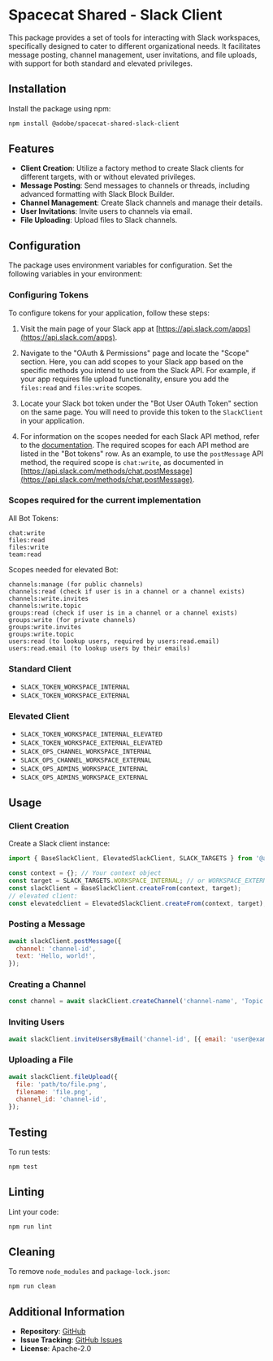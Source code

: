 # Spacecat Shared - Slack Client

This package provides a set of tools for interacting with Slack workspaces, specifically designed to cater to different organizational needs. It facilitates message posting, channel management, user invitations, and file uploads, with support for both standard and elevated privileges.

## Installation

Install the package using npm:

```bash
npm install @adobe/spacecat-shared-slack-client
```

## Features

- **Client Creation**: Utilize a factory method to create Slack clients for different targets, with or without elevated privileges.
- **Message Posting**: Send messages to channels or threads, including advanced formatting with Slack Block Builder.
- **Channel Management**: Create Slack channels and manage their details.
- **User Invitations**: Invite users to channels via email.
- **File Uploading**: Upload files to Slack channels.

## Configuration

The package uses environment variables for configuration. Set the following variables in your environment:

### Configuring Tokens

To configure tokens for your application, follow these steps:

1. Visit the main page of your Slack app at [https://api.slack.com/apps](https://api.slack.com/apps).

2. Navigate to the "OAuth & Permissions" page and locate the "Scope" section. Here, you can add scopes to your Slack app based on the specific methods you intend to use from the Slack API. For example, if your app requires file upload functionality, ensure you add the `files:read` and `files:write` scopes.

3. Locate your Slack bot token under the "Bot User OAuth Token" section on the same page. You will need to provide this token to the `SlackClient` in your application.

4. For information on the scopes needed for each Slack API method, refer to the [documentation](https://api.slack.com/methods). The required scopes for each API method are listed in the "Bot tokens" row. As an example, to use the `postMessage` API method, the required scope is `chat:write`, as documented in [https://api.slack.com/methods/chat.postMessage](https://api.slack.com/methods/chat.postMessage).

### Scopes required for the current implementation
All Bot Tokens:
```
chat:write
files:read
files:write
team:read
```

Scopes needed for elevated Bot:
```
channels:manage (for public channels)
channels:read (check if user is in a channel or a channel exists)
channels:write.invites
channels:write.topic
groups:read (check if user is in a channel or a channel exists)
groups:write (for private channels)
groups:write.invites
groups:write.topic
users:read (to lookup users, required by users:read.email)
users:read.email (to lookup users by their emails)
```

### Standard Client

- `SLACK_TOKEN_WORKSPACE_INTERNAL`
- `SLACK_TOKEN_WORKSPACE_EXTERNAL`

### Elevated Client

- `SLACK_TOKEN_WORKSPACE_INTERNAL_ELEVATED`
- `SLACK_TOKEN_WORKSPACE_EXTERNAL_ELEVATED`
- `SLACK_OPS_CHANNEL_WORKSPACE_INTERNAL`
- `SLACK_OPS_CHANNEL_WORKSPACE_EXTERNAL`
- `SLACK_OPS_ADMINS_WORKSPACE_INTERNAL`
- `SLACK_OPS_ADMINS_WORKSPACE_EXTERNAL`

## Usage

### Client Creation

Create a Slack client instance:

```javascript
import { BaseSlackClient, ElevatedSlackClient, SLACK_TARGETS } from '@adobe/spacecat-shared-slack-client';

const context = {}; // Your context object
const target = SLACK_TARGETS.WORKSPACE_INTERNAL; // or WORKSPACE_EXTERNAL
const slackClient = BaseSlackClient.createFrom(context, target);
// elevated client:
const elevatedclient = ElevatedSlackClient.createFrom(context, target);
```

### Posting a Message

```javascript
await slackClient.postMessage({
  channel: 'channel-id',
  text: 'Hello, world!',
});
```

### Creating a Channel

```javascript
const channel = await slackClient.createChannel('channel-name', 'Topic', 'Description', true);
```

### Inviting Users

```javascript
await slackClient.inviteUsersByEmail('channel-id', [{ email: 'user@example.com' }]);
```

### Uploading a File

```javascript
await slackClient.fileUpload({
  file: 'path/to/file.png',
  filename: 'file.png',
  channel_id: 'channel-id',
});
```

## Testing

To run tests:

```bash
npm test
```

## Linting

Lint your code:

```bash
npm run lint
```

## Cleaning

To remove `node_modules` and `package-lock.json`:

```bash
npm run clean
```

## Additional Information

- **Repository**: [GitHub](https://github.com/adobe/spacecat-shared.git)
- **Issue Tracking**: [GitHub Issues](https://github.com/adobe/spacecat-shared/issues)
- **License**: Apache-2.0
